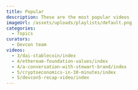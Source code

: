 ```yaml
---
title: Popular
description: These are the most popular videos
imageUrl: /assets/uploads/playlists/default.png
categories:
  - Topics
curators:
  - Devcon team
videos:
  - 3/dai-stablecoin/index
  - 4/ethereum-foundation-values/index
  - 4/a-conversation-with-stewart-brand/index
  - 5/cryptoeconomics-in-30-minutes/index
  - 5/devcon5-recap-video/index
---
```

